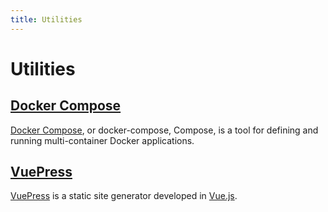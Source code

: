 ```yaml
---
title: Utilities
---
```


# Utilities

## [Docker Compose](/utilities/docker-compose.html)

[Docker Compose](https://docs.docker.com/compose/), or docker-compose, Compose, is a tool for defining and running multi-container Docker applications.

## [VuePress](/utilities/vuepress.html)

[VuePress](https://vuepress.vuejs.org) is a static site generator developed in [Vue.js](https://vuejs.org/).
